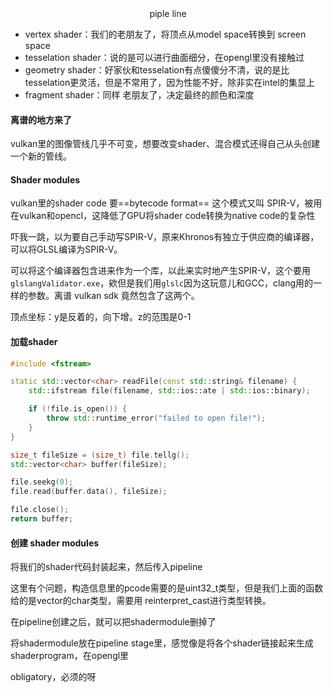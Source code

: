 <center>piple line</center>

+ vertex shader：我们的老朋友了，将顶点从model space转换到 screen space
+ tesselation shader：说的是可以进行曲面细分，在opengl里没有接触过
+ geometry shader：好家伙和tesselation有点傻傻分不清，说的是比tesselation更灵活，但是不常用了，因为性能不好，除非实在intel的集显上
+ fragment shader：同样 老朋友了，决定最终的颜色和深度



#### 离谱的地方来了

vulkan里的图像管线几乎不可变，想要改变shader、混合模式还得自己从头创建一个新的管线。



#### Shader modules

vulkan里的shader code 要==bytecode format== 这个模式又叫 SPIR-V，被用在vulkan和opencl，这降低了GPU将shader code转换为native code的复杂性

吓我一跳，以为要自己手动写SPIR-V，原来Khronos有独立于供应商的编译器，可以将GLSL编译为SPIR-V。

可以将这个编译器包含进来作为一个库，以此来实时地产生SPIR-V，这个要用`glslangValidator.exe`，欸但是我们用`glslc`因为这玩意儿和GCC，clang用的一样的参数。离谱 vulkan sdk 竟然包含了这两个。

顶点坐标：y是反着的，向下增。z的范围是0-1



#### 加载shader

````c++
#include <fstream>

static std::vector<char> readFile(const std::string& filename) {
    std::ifstream file(filename, std::ios::ate | std::ios::binary);

    if (!file.is_open()) {
        throw std::runtime_error("failed to open file!");
    }
}

size_t fileSize = (size_t) file.tellg();
std::vector<char> buffer(fileSize);

file.seekg(0);
file.read(buffer.data(), fileSize);

file.close();
return buffer;
````



#### 创建 shader modules

将我们的shader代码封装起来，然后传入pipeline

这里有个问题，构造信息里的pcode需要的是uint32_t类型，但是我们上面的函数给的是vector的char类型，需要用 reinterpret_cast进行类型转换。

在pipeline创建之后，就可以把shadermodule删掉了

将shadermodule放在pipeline stage里，感觉像是将各个shader链接起来生成shaderprogram，在opengl里

obligatory，必须的呀



